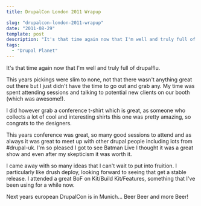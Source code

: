 ```yaml
---
title: DrupalCon London 2011 Wrapup

slug: "drupalcon-london-2011-wrapup"
date: "2011-08-29"
template: post
description: "It's that time again now that I'm well and truly full of drupalflu."
tags:
  - "Drupal Planet"
---
```

It's that time again now that I'm well and truly full of drupalflu.

This years pickings were slim to none, not that there wasn't anything great out there but I just didn't have the time to go out and grab any. My time was spent attending sessions and talking to potential new clients on our booth (which was awesome!).

I did however grab a conference t-shirt which is great, as someone who collects a lot of cool and interesting shirts this one was pretty amazing, so congrats to the designers.

This years conference was great, so many good sessions to attend and as always it was great to meet up with other drupal people including lots from #drupal-uk. I'm so pleased I got to see Batman Live I thought it was a great show and even after my skepticism it was worth it.

I came away with so many ideas that I can't wait to put into fruition. I particularly like drush deploy, looking forward to seeing that get a stable release. I attended a great BoF on Kit/Build Kit/Features, something that I've been using for a while now.

Next years european DrupalCon is in Munich... Beer Beer and more Beer!
